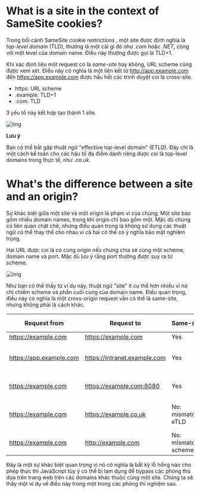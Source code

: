 # What is a site in the context of SameSite cookies?

Trong bối cảnh SameSite cookie restrictions , một site được định nghĩa là *top-level domain* (TLD), thường là một cái gì đó như *.com* hoặc *.NET*, cộng với một level của domain name. Điều này thường được gọi là TLD+1.

Khi xác định liệu một request có là *same-site* hay không, URL scheme cũng được xem xét. Điều này có nghĩa là một liên kết từ http://app.example.com đến https://app.example.com được hầu hết các trình duyệt coi là cross-site.

- https: URL scheme
- .example: TLD+1
- .com: TLD

3 yếu tố này kết hợp tạo thành 1 site.

![img](https://imgur.com/LbHTnZy.png)

**Lưu ý**

Bạn có thể bắt gặp thuật ngữ "effective top-level domain" (ETLD). Đây chỉ là một cách kế toán cho các hậu tố đa điểm dành riêng được coi là top-level domains trong thực tế, như *.co.uk*.

# What's the difference between a site and an origin?

Sự khác biệt giữa một site và một origin là phạm vi của chúng; Một site bao gồm nhiều domain names, trong khi origin chỉ bao gồm một. Mặc dù chúng có liên quan chặt chẽ, nhưng điều quan trọng là không sử dụng các thuật ngữ có thể thay thế cho nhau vì cả hai có thể có ý nghĩa bảo mật nghiêm trọng.

Hai URL được coi là có cùng origin nếu chúng chia sẻ cùng một scheme, domain name và port. Mặc dù lưu ý rằng port thường được suy ra từ scheme.

![img](https://imgur.com/Yb6U0Kk.png)

Như bạn có thể thấy từ ví dụ này, thuật ngữ "site" ít cụ thể hơn nhiều vì nó chỉ chiếm scheme và phần cuối cùng của domain name. Điều quan trọng, điều này có nghĩa là một cross-origin request vẫn có thể là same-site, nhưng không phải là cách khác.


| Request from            | Request to                   | Same-site?            | Same-origin?               |
|-------------------------|------------------------------|-----------------------|----------------------------|
| https://example.com     | https://example.com          | Yes                   | Yes                        |
| https://app.example.com | https://intranet.example.com | Yes                   | No: mismatched domain name |
| https://example.com     | https://example.com:8080     | Yes                   | No: mismatched port        |
| https://example.com     | https://example.co.uk        | No: mismatched eTLD   | No: mismatched domain name |
| https://example.com     | http://example.com           | No: mismatched scheme | No: mismatched scheme      |


Đây là một sự khác biệt quan trọng vì nó có nghĩa là bất kỳ lỗ hổng nào cho phép thực thi JavaScript tùy ý có thể bị lạm dụng để bypass các phòng thủ dựa trên trang web trên các domains khác thuộc cùng một site. Chúng ta sẽ thấy một ví dụ về điều này trong một trong các phòng thí nghiệm sau.


